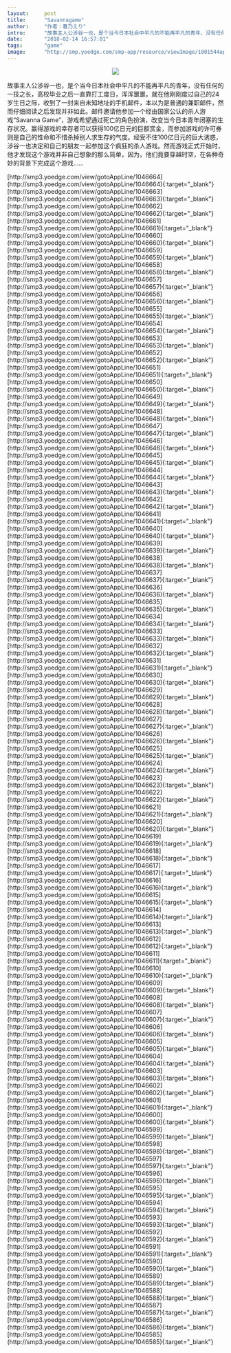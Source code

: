 ```yaml
---
layout:     post
title:      "Savannagame"
author:     "作者：春乃えり"
intro:      "故事主人公涉谷一也，是个当今日本社会中平凡的不能再平凡的青年，没有任何的一技之长，高校毕业之后一直靠打工度日，浑浑噩噩。就在他刚刚度过自己的24岁生日之际，收到了一封来自未知地址的手机邮件，本以为是普通的兼职邮件，然而仔细阅读之后发现并非如此。邮件邀请他参加一个经由国家公认的杀人游戏“Savanna Game”，游戏希望通过死亡的角色扮演，改变当今日本青年闭塞的生存状况。赢得游戏的幸存者可以获得100亿日元的巨额赏金，而参加游戏的许可券则是自己的性命和不惜杀掉别人求生存的气度。经受不住100亿日元的巨大诱惑，涉谷一也决定和自己的朋友一起参加这个疯狂的杀人游戏。然而游戏正式开始时，他才发现这个游戏并非自己想象的那么简单，因为，他们竟要穿越时空，在各种奇妙的背景下完成这个游戏……"
date:       "2018-02-14 16:57:01"
tags:       "game"
image:      "http://smp.yoedge.com/smp-app/resource/viewImage/1001544appline.png"
---
```

<div style="text-align: center">
<p><img src="http://smp.yoedge.com/smp-app/resource/viewImage/1001544appline.png"/></p>
</div>
<p class="post-meta">
<span>故事主人公涉谷一也，是个当今日本社会中平凡的不能再平凡的青年，没有任何的一技之长，高校毕业之后一直靠打工度日，浑浑噩噩。就在他刚刚度过自己的24岁生日之际，收到了一封来自未知地址的手机邮件，本以为是普通的兼职邮件，然而仔细阅读之后发现并非如此。邮件邀请他参加一个经由国家公认的杀人游戏“Savanna Game”，游戏希望通过死亡的角色扮演，改变当今日本青年闭塞的生存状况。赢得游戏的幸存者可以获得100亿日元的巨额赏金，而参加游戏的许可券则是自己的性命和不惜杀掉别人求生存的气度。经受不住100亿日元的巨大诱惑，涉谷一也决定和自己的朋友一起参加这个疯狂的杀人游戏。然而游戏正式开始时，他才发现这个游戏并非自己想象的那么简单，因为，他们竟要穿越时空，在各种奇妙的背景下完成这个游戏……</span>
</p>
[http://smp3.yoedge.com/view/gotoAppLine/1046664](http://smp3.yoedge.com/view/gotoAppLine/1046664){:target="_blank"}
[http://smp3.yoedge.com/view/gotoAppLine/1046663](http://smp3.yoedge.com/view/gotoAppLine/1046663){:target="_blank"}
[http://smp3.yoedge.com/view/gotoAppLine/1046662](http://smp3.yoedge.com/view/gotoAppLine/1046662){:target="_blank"}
[http://smp3.yoedge.com/view/gotoAppLine/1046661](http://smp3.yoedge.com/view/gotoAppLine/1046661){:target="_blank"}
[http://smp3.yoedge.com/view/gotoAppLine/1046660](http://smp3.yoedge.com/view/gotoAppLine/1046660){:target="_blank"}
[http://smp3.yoedge.com/view/gotoAppLine/1046659](http://smp3.yoedge.com/view/gotoAppLine/1046659){:target="_blank"}
[http://smp3.yoedge.com/view/gotoAppLine/1046658](http://smp3.yoedge.com/view/gotoAppLine/1046658){:target="_blank"}
[http://smp3.yoedge.com/view/gotoAppLine/1046657](http://smp3.yoedge.com/view/gotoAppLine/1046657){:target="_blank"}
[http://smp3.yoedge.com/view/gotoAppLine/1046656](http://smp3.yoedge.com/view/gotoAppLine/1046656){:target="_blank"}
[http://smp3.yoedge.com/view/gotoAppLine/1046655](http://smp3.yoedge.com/view/gotoAppLine/1046655){:target="_blank"}
[http://smp3.yoedge.com/view/gotoAppLine/1046654](http://smp3.yoedge.com/view/gotoAppLine/1046654){:target="_blank"}
[http://smp3.yoedge.com/view/gotoAppLine/1046653](http://smp3.yoedge.com/view/gotoAppLine/1046653){:target="_blank"}
[http://smp3.yoedge.com/view/gotoAppLine/1046652](http://smp3.yoedge.com/view/gotoAppLine/1046652){:target="_blank"}
[http://smp3.yoedge.com/view/gotoAppLine/1046651](http://smp3.yoedge.com/view/gotoAppLine/1046651){:target="_blank"}
[http://smp3.yoedge.com/view/gotoAppLine/1046650](http://smp3.yoedge.com/view/gotoAppLine/1046650){:target="_blank"}
[http://smp3.yoedge.com/view/gotoAppLine/1046649](http://smp3.yoedge.com/view/gotoAppLine/1046649){:target="_blank"}
[http://smp3.yoedge.com/view/gotoAppLine/1046648](http://smp3.yoedge.com/view/gotoAppLine/1046648){:target="_blank"}
[http://smp3.yoedge.com/view/gotoAppLine/1046647](http://smp3.yoedge.com/view/gotoAppLine/1046647){:target="_blank"}
[http://smp3.yoedge.com/view/gotoAppLine/1046646](http://smp3.yoedge.com/view/gotoAppLine/1046646){:target="_blank"}
[http://smp3.yoedge.com/view/gotoAppLine/1046645](http://smp3.yoedge.com/view/gotoAppLine/1046645){:target="_blank"}
[http://smp3.yoedge.com/view/gotoAppLine/1046644](http://smp3.yoedge.com/view/gotoAppLine/1046644){:target="_blank"}
[http://smp3.yoedge.com/view/gotoAppLine/1046643](http://smp3.yoedge.com/view/gotoAppLine/1046643){:target="_blank"}
[http://smp3.yoedge.com/view/gotoAppLine/1046642](http://smp3.yoedge.com/view/gotoAppLine/1046642){:target="_blank"}
[http://smp3.yoedge.com/view/gotoAppLine/1046641](http://smp3.yoedge.com/view/gotoAppLine/1046641){:target="_blank"}
[http://smp3.yoedge.com/view/gotoAppLine/1046640](http://smp3.yoedge.com/view/gotoAppLine/1046640){:target="_blank"}
[http://smp3.yoedge.com/view/gotoAppLine/1046639](http://smp3.yoedge.com/view/gotoAppLine/1046639){:target="_blank"}
[http://smp3.yoedge.com/view/gotoAppLine/1046638](http://smp3.yoedge.com/view/gotoAppLine/1046638){:target="_blank"}
[http://smp3.yoedge.com/view/gotoAppLine/1046637](http://smp3.yoedge.com/view/gotoAppLine/1046637){:target="_blank"}
[http://smp3.yoedge.com/view/gotoAppLine/1046636](http://smp3.yoedge.com/view/gotoAppLine/1046636){:target="_blank"}
[http://smp3.yoedge.com/view/gotoAppLine/1046635](http://smp3.yoedge.com/view/gotoAppLine/1046635){:target="_blank"}
[http://smp3.yoedge.com/view/gotoAppLine/1046634](http://smp3.yoedge.com/view/gotoAppLine/1046634){:target="_blank"}
[http://smp3.yoedge.com/view/gotoAppLine/1046633](http://smp3.yoedge.com/view/gotoAppLine/1046633){:target="_blank"}
[http://smp3.yoedge.com/view/gotoAppLine/1046632](http://smp3.yoedge.com/view/gotoAppLine/1046632){:target="_blank"}
[http://smp3.yoedge.com/view/gotoAppLine/1046631](http://smp3.yoedge.com/view/gotoAppLine/1046631){:target="_blank"}
[http://smp3.yoedge.com/view/gotoAppLine/1046630](http://smp3.yoedge.com/view/gotoAppLine/1046630){:target="_blank"}
[http://smp3.yoedge.com/view/gotoAppLine/1046629](http://smp3.yoedge.com/view/gotoAppLine/1046629){:target="_blank"}
[http://smp3.yoedge.com/view/gotoAppLine/1046628](http://smp3.yoedge.com/view/gotoAppLine/1046628){:target="_blank"}
[http://smp3.yoedge.com/view/gotoAppLine/1046627](http://smp3.yoedge.com/view/gotoAppLine/1046627){:target="_blank"}
[http://smp3.yoedge.com/view/gotoAppLine/1046626](http://smp3.yoedge.com/view/gotoAppLine/1046626){:target="_blank"}
[http://smp3.yoedge.com/view/gotoAppLine/1046625](http://smp3.yoedge.com/view/gotoAppLine/1046625){:target="_blank"}
[http://smp3.yoedge.com/view/gotoAppLine/1046624](http://smp3.yoedge.com/view/gotoAppLine/1046624){:target="_blank"}
[http://smp3.yoedge.com/view/gotoAppLine/1046623](http://smp3.yoedge.com/view/gotoAppLine/1046623){:target="_blank"}
[http://smp3.yoedge.com/view/gotoAppLine/1046622](http://smp3.yoedge.com/view/gotoAppLine/1046622){:target="_blank"}
[http://smp3.yoedge.com/view/gotoAppLine/1046621](http://smp3.yoedge.com/view/gotoAppLine/1046621){:target="_blank"}
[http://smp3.yoedge.com/view/gotoAppLine/1046620](http://smp3.yoedge.com/view/gotoAppLine/1046620){:target="_blank"}
[http://smp3.yoedge.com/view/gotoAppLine/1046619](http://smp3.yoedge.com/view/gotoAppLine/1046619){:target="_blank"}
[http://smp3.yoedge.com/view/gotoAppLine/1046618](http://smp3.yoedge.com/view/gotoAppLine/1046618){:target="_blank"}
[http://smp3.yoedge.com/view/gotoAppLine/1046617](http://smp3.yoedge.com/view/gotoAppLine/1046617){:target="_blank"}
[http://smp3.yoedge.com/view/gotoAppLine/1046616](http://smp3.yoedge.com/view/gotoAppLine/1046616){:target="_blank"}
[http://smp3.yoedge.com/view/gotoAppLine/1046615](http://smp3.yoedge.com/view/gotoAppLine/1046615){:target="_blank"}
[http://smp3.yoedge.com/view/gotoAppLine/1046614](http://smp3.yoedge.com/view/gotoAppLine/1046614){:target="_blank"}
[http://smp3.yoedge.com/view/gotoAppLine/1046613](http://smp3.yoedge.com/view/gotoAppLine/1046613){:target="_blank"}
[http://smp3.yoedge.com/view/gotoAppLine/1046612](http://smp3.yoedge.com/view/gotoAppLine/1046612){:target="_blank"}
[http://smp3.yoedge.com/view/gotoAppLine/1046611](http://smp3.yoedge.com/view/gotoAppLine/1046611){:target="_blank"}
[http://smp3.yoedge.com/view/gotoAppLine/1046610](http://smp3.yoedge.com/view/gotoAppLine/1046610){:target="_blank"}
[http://smp3.yoedge.com/view/gotoAppLine/1046609](http://smp3.yoedge.com/view/gotoAppLine/1046609){:target="_blank"}
[http://smp3.yoedge.com/view/gotoAppLine/1046608](http://smp3.yoedge.com/view/gotoAppLine/1046608){:target="_blank"}
[http://smp3.yoedge.com/view/gotoAppLine/1046607](http://smp3.yoedge.com/view/gotoAppLine/1046607){:target="_blank"}
[http://smp3.yoedge.com/view/gotoAppLine/1046606](http://smp3.yoedge.com/view/gotoAppLine/1046606){:target="_blank"}
[http://smp3.yoedge.com/view/gotoAppLine/1046605](http://smp3.yoedge.com/view/gotoAppLine/1046605){:target="_blank"}
[http://smp3.yoedge.com/view/gotoAppLine/1046604](http://smp3.yoedge.com/view/gotoAppLine/1046604){:target="_blank"}
[http://smp3.yoedge.com/view/gotoAppLine/1046603](http://smp3.yoedge.com/view/gotoAppLine/1046603){:target="_blank"}
[http://smp3.yoedge.com/view/gotoAppLine/1046602](http://smp3.yoedge.com/view/gotoAppLine/1046602){:target="_blank"}
[http://smp3.yoedge.com/view/gotoAppLine/1046601](http://smp3.yoedge.com/view/gotoAppLine/1046601){:target="_blank"}
[http://smp3.yoedge.com/view/gotoAppLine/1046600](http://smp3.yoedge.com/view/gotoAppLine/1046600){:target="_blank"}
[http://smp3.yoedge.com/view/gotoAppLine/1046599](http://smp3.yoedge.com/view/gotoAppLine/1046599){:target="_blank"}
[http://smp3.yoedge.com/view/gotoAppLine/1046598](http://smp3.yoedge.com/view/gotoAppLine/1046598){:target="_blank"}
[http://smp3.yoedge.com/view/gotoAppLine/1046597](http://smp3.yoedge.com/view/gotoAppLine/1046597){:target="_blank"}
[http://smp3.yoedge.com/view/gotoAppLine/1046596](http://smp3.yoedge.com/view/gotoAppLine/1046596){:target="_blank"}
[http://smp3.yoedge.com/view/gotoAppLine/1046595](http://smp3.yoedge.com/view/gotoAppLine/1046595){:target="_blank"}
[http://smp3.yoedge.com/view/gotoAppLine/1046594](http://smp3.yoedge.com/view/gotoAppLine/1046594){:target="_blank"}
[http://smp3.yoedge.com/view/gotoAppLine/1046593](http://smp3.yoedge.com/view/gotoAppLine/1046593){:target="_blank"}
[http://smp3.yoedge.com/view/gotoAppLine/1046592](http://smp3.yoedge.com/view/gotoAppLine/1046592){:target="_blank"}
[http://smp3.yoedge.com/view/gotoAppLine/1046591](http://smp3.yoedge.com/view/gotoAppLine/1046591){:target="_blank"}
[http://smp3.yoedge.com/view/gotoAppLine/1046590](http://smp3.yoedge.com/view/gotoAppLine/1046590){:target="_blank"}
[http://smp3.yoedge.com/view/gotoAppLine/1046589](http://smp3.yoedge.com/view/gotoAppLine/1046589){:target="_blank"}
[http://smp3.yoedge.com/view/gotoAppLine/1046588](http://smp3.yoedge.com/view/gotoAppLine/1046588){:target="_blank"}
[http://smp3.yoedge.com/view/gotoAppLine/1046587](http://smp3.yoedge.com/view/gotoAppLine/1046587){:target="_blank"}
[http://smp3.yoedge.com/view/gotoAppLine/1046586](http://smp3.yoedge.com/view/gotoAppLine/1046586){:target="_blank"}
[http://smp3.yoedge.com/view/gotoAppLine/1046585](http://smp3.yoedge.com/view/gotoAppLine/1046585){:target="_blank"}



